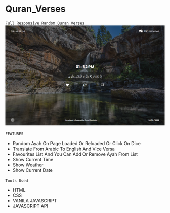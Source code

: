 # Quran_Verses

`Full Responsive Random Quran Verses`
<picture>
  <source media="(prefers-color-scheme: dark)" srcset="https://raw.githubusercontent.com/OmarElbedwehy/Quran_Verses/main/imgs/page.png">
  <source media="(prefers-color-scheme: light)" srcset="https://raw.githubusercontent.com/OmarElbedwehy/Quran_Verses/main/imgs/page.png">
  <img src="https://raw.githubusercontent.com/OmarElbedwehy/Quran_Verses/main/imgs/page.png">
</picture>

`FEATURES`
- Random Ayah On Page Loaded Or Reloaded Or Click On Dice
- Translate From Arabic To English And Vice Versa
- Favourites List And You Can Add Or Remove Ayah From List
- Show Current Time
- Show Weather
- Show Current Date

`Tools Used`
- HTML
- CSS
- VANILA JAVASCRIPT
- JAVASCRIPT API
